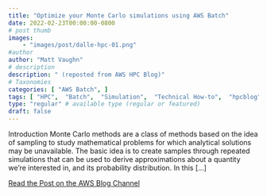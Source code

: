 ```yaml
---
title: "Optimize your Monte Carlo simulations using AWS Batch"
date: 2022-02-23T00:00:00-0800
# post thumb
images:
    - "images/post/dalle-hpc-01.png"
#author
author: "Matt Vaughn"
# description
description: " (reposted from AWS HPC Blog)"
# Taxonomies
categories: [ "AWS Batch", ]
tags: [ "HPC",  "Batch",  "Simulation",  "Technical How-to",  "hpcblog", ]
type: "regular" # available type (regular or featured)
draft: false
---
```


Introduction Monte Carlo methods are a class of methods based on the idea of sampling to study mathematical problems for which analytical solutions may be unavailable. The basic idea is to create samples through repeated simulations that can be used to derive approximations about a quantity we’re interested in, and its probability distribution. In this […]

<a href="https://aws.amazon.com/blogs/hpc/optimizing-monte-carlo-simulations-using-aws-batch/" class="btn btn-primary btn-lg active" role="button" aria-pressed="true" style="margin-top: 8px;">Read the Post on the AWS Blog Channel</a>